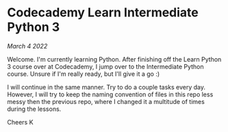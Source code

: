 # Codecademy Learn Intermediate Python 3

*March 4 2022*

Welcome. I'm currently learning Python. After finishing off the 
Learn Python 3 course over at Codecademy, I jump over to the Intermediate
Python course. Unsure if I'm really ready, but I'll give it a go :)

I will continue in the same manner. Try to do a couple tasks every day.
However, I will try to keep the naming convention of files in this repo
less messy then the previous repo, where I changed it a multitude of times
during the lessons. 

Cheers
K

